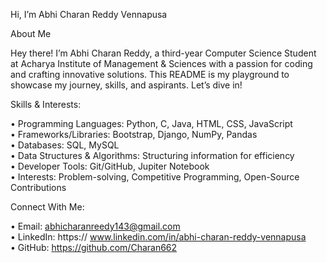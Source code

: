 Hi, I’m Abhi Charan Reddy Vennapusa     

About Me

Hey there! I’m Abhi Charan Reddy, a third-year Computer Science Student at Acharya Institute of Management & Sciences with a passion for coding and crafting innovative solutions. This README is my playground to showcase my journey, skills, and aspirants. Let’s dive in!

Skills & Interests:

•	Programming Languages: Python, C, Java, HTML, CSS, JavaScript           
•	Frameworks/Libraries: Bootstrap, Django, NumPy, Pandas        
•	Databases: SQL, MySQL        
•	Data Structures & Algorithms: Structuring information for efficiency       
•	Developer Tools: Git/GitHub, Jupiter Notebook       
•	Interests: Problem-solving, Competitive Programming, Open-Source Contributions  

Connect With Me:

•	Email: abhicharanreedy143@gmail.com      
•	LinkedIn: https:// www.linkedin.com/in/abhi-charan-reddy-vennapusa         
•	GitHub: https://github.com/Charan662
